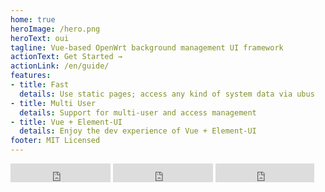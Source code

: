 ```yaml
---
home: true
heroImage: /hero.png
heroText: oui
tagline: Vue-based OpenWrt background management UI framework
actionText: Get Started →
actionLink: /en/guide/
features:
- title: Fast
  details: Use static pages; access any kind of system data via ubus
- title: Multi User
  details: Support for multi-user and access management
- title: Vue + Element-UI
  details: Enjoy the dev experience of Vue + Element-UI
footer: MIT Licensed
---
```


<iframe src="https://ghbtns.com/github-btn.html?user=zhaojh329&repo=oui&type=star&count=true&size=large" frameborder="0" scrolling="0" width="160px" height="30px"></iframe>
<iframe src="https://ghbtns.com/github-btn.html?user=zhaojh329&repo=oui&type=watch&count=true&size=large&v=2" frameborder="0" scrolling="0" width="160px" height="30px"></iframe>
<iframe src="https://ghbtns.com/github-btn.html?user=zhaojh329&repo=oui&type=fork&count=true&size=large" frameborder="0" scrolling="0" width="158px" height="30px"></iframe>
